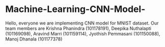 # Machine-Learning-CNN-Model-
Hello, everyone we are implementing CNN model for MNIST dataset. Our team members are Krishna Phanindra (101178191), Deepika Nuthalapti (101169098), Aravind Marri (101159114), Jyothish Pemmasani (101150088), Manoj Dhanala (101177378)
